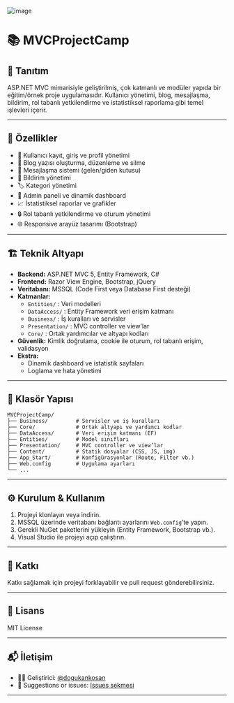 ![image](https://github.com/user-attachments/assets/11b61d7f-9ba6-48be-822b-6c86fe07a80a)

# 📚 MVCProjectCamp

## 📝 Tanıtım

ASP.NET MVC mimarisiyle geliştirilmiş, çok katmanlı ve modüler yapıda bir eğitim/örnek proje uygulamasıdır. Kullanıcı yönetimi, blog, mesajlaşma, bildirim, rol tabanlı yetkilendirme ve istatistiksel raporlama gibi temel işlevleri içerir.

---

## 🚀 Özellikler

- 👤 Kullanıcı kayıt, giriş ve profil yönetimi
- 📝 Blog yazısı oluşturma, düzenleme ve silme
- 💬 Mesajlaşma sistemi (gelen/giden kutusu)
- 🔔 Bildirim yönetimi
- 🏷️ Kategori yönetimi
- 🎨 Admin paneli ve dinamik dashboard
- 📈 İstatistiksel raporlar ve grafikler
- 🔒 Rol tabanlı yetkilendirme ve oturum yönetimi
- 🌐 Responsive arayüz tasarımı (Bootstrap)

---

## 🏗️ Teknik Altyapı

- **Backend:** ASP.NET MVC 5, Entity Framework, C#
- **Frontend:** Razor View Engine, Bootstrap, jQuery
- **Veritabanı:** MSSQL (Code First veya Database First desteği)
- **Katmanlar:**
  - `Entities/` : Veri modelleri
  - `DataAccess/` : Entity Framework veri erişim katmanı
  - `Business/` : İş kuralları ve servisler
  - `Presentation/` : MVC controller ve view’lar
  - `Core/` : Ortak yardımcılar ve altyapı kodları
- **Güvenlik:** Kimlik doğrulama, cookie ile oturum, rol tabanlı erişim, validasyon
- **Ekstra:**  
  - Dinamik dashboard ve istatistik sayfaları
  - Loglama ve hata yönetimi

---

## 📂 Klasör Yapısı

```
MVCProjectCamp/
├── Business/         # Servisler ve iş kuralları
├── Core/             # Ortak altyapı ve yardımcı kodlar
├── DataAccess/       # Veri erişim katmanı (EF)
├── Entities/         # Model sınıfları
├── Presentation/     # MVC controller ve view’lar
├── Content/          # Statik dosyalar (CSS, JS, img)
├── App_Start/        # Konfigürasyonlar (Route, Filter vb.)
├── Web.config        # Uygulama ayarları
└── ...
```

---

## ⚙️ Kurulum & Kullanım

1. Projeyi klonlayın veya indirin.
2. MSSQL üzerinde veritabanı bağlantı ayarlarını `Web.config`’te yapın.
3. Gerekli NuGet paketlerini yükleyin (Entity Framework, Bootstrap vb.).
4. Visual Studio ile projeyi açıp çalıştırın.

---

## 🤝 Katkı

Katkı sağlamak için projeyi forklayabilir ve pull request gönderebilirsiniz.

---

## 📄 Lisans

MIT License

---

## 📬 İletişim

- 👨‍💻 Geliştirici: [@dogukankosan](https://github.com/dogukankosan)  
- 🐞 Suggestions or issues: [Issues sekmesi](https://github.com/dogukankosan/LogoWhatsappEntegrasyon/issues)

---



